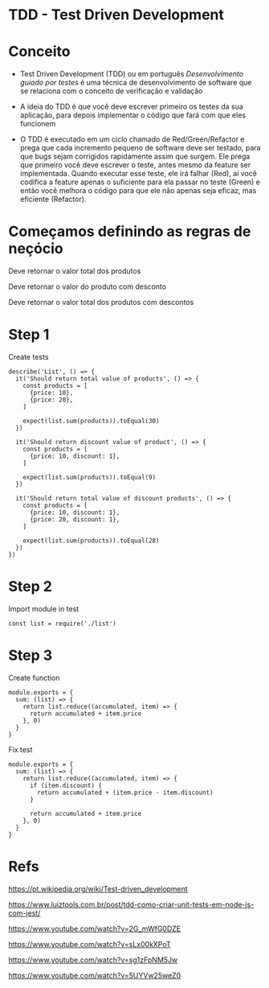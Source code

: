 # TDD - Test Driven Development

# Conceito
- Test Driven Development (TDD) ou em português *Desenvolvimento guiado por testes* é uma técnica de desenvolvimento de software que se relaciona com o conceito de verificação e validação

- A ideia do TDD é que você deve escrever primeiro os testes da sua aplicação, para depois implementar o código que fará com que eles funcionem

- O TDD é executado em um ciclo chamado de Red/Green/Refactor e prega que cada incremento pequeno de software deve ser testado, para que bugs sejam corrigidos rapidamente assim que surgem. Ele prega que primeiro você deve escrever o teste, antes mesmo da feature ser implementada. Quando executar esse teste, ele irá falhar (Red), aí você codifica a feature apenas o suficiente para ela passar no teste (Green) e então você melhora o código para que ele não apenas seja eficaz, mas eficiente (Refactor).


# Começamos definindo as regras de neçócio
  Deve retornar o valor total dos produtos

  Deve retornar o valor do produto com desconto

  Deve retornar o valor total dos produtos com descontos

# Step 1
  Create tests

```
describe('List', () => {
  it('Should return total value of products', () => {
    const products = [
      {price: 10},
      {price: 20},
    ]

    expect(list.sum(products)).toEqual(30)
  })

  it('Should return discount value of product', () => {
    const products = [
      {price: 10, discount: 1},
    ]

    expect(list.sum(products)).toEqual(9)
  })

  it('Should return total value of discount products', () => {
    const products = [
      {price: 10, discount: 1},
      {price: 20, discount: 1},
    ]

    expect(list.sum(products)).toEqual(28)
  })
})

```

# Step 2
  Import module in test
```
const list = require('./list')
```

# Step 3
  Create function

```
module.exports = {
  sum: (list) => {
    return list.reduce((accumulated, item) => {
      return accumulated + item.price
    }, 0)
  }
}
```

Fix test
```
module.exports = {
  sum: (list) => {
    return list.reduce((accumulated, item) => {
      if (item.discount) {
        return accumulated + (item.price - item.discount)
      }

      return accumulated + item.price
    }, 0)
  }
}
```

# Refs
https://pt.wikipedia.org/wiki/Test-driven_development

https://www.luiztools.com.br/post/tdd-como-criar-unit-tests-em-node-js-com-jest/

https://www.youtube.com/watch?v=2G_mWfG0DZE

https://www.youtube.com/watch?v=sLx00kXPoT

https://www.youtube.com/watch?v=sg1zFpNM5Jw

https://www.youtube.com/watch?v=5UYVw25weZ0
